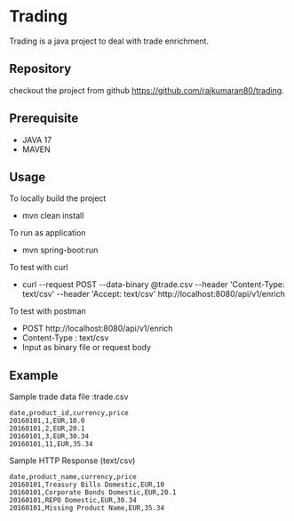 # Trading
Trading is a java project to deal with trade enrichment.

## Repository
checkout the project from github https://github.com/rajkumaran80/trading.

## Prerequisite
- JAVA 17
- MAVEN

## Usage
To locally build the project
- mvn clean install

To run as application
- mvn spring-boot:run

To test with curl
- curl --request POST --data-binary @trade.csv --header 'Content-Type: text/csv' --header 'Accept: text/csv' http://localhost:8080/api/v1/enrich

To test with postman
- POST http://localhost:8080/api/v1/enrich
- Content-Type : text/csv
- Input as binary file or request body

## Example
Sample trade data file :trade.csv

```
date,product_id,currency,price
20160101,1,EUR,10.0
20160101,2,EUR,20.1
20160101,3,EUR,30.34
20160101,11,EUR,35.34
```

Sample HTTP Response (text/csv)

```
date,product_name,currency,price
20160101,Treasury Bills Domestic,EUR,10
20160101,Corporate Bonds Domestic,EUR,20.1
20160101,REPO Domestic,EUR,30.34
20160101,Missing Product Name,EUR,35.34
```